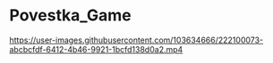 # Povestka_Game

https://user-images.githubusercontent.com/103634666/222100073-abcbcfdf-6412-4b46-9921-1bcfd138d0a2.mp4


